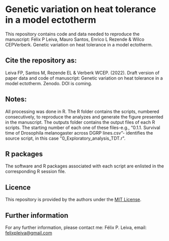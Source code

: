 # Genetic variation on heat tolerance in a model ectotherm
 
This repository contains code and data needed to reproduce the manuscript: Félix P Leiva, Mauro Santos, Enrico L Rezende & Wilco CEPVerberk. Genetic variation on heat tolerance in a model ectotherm. 

## Cite the repository as: 

Leiva FP, Santos M, Rezende EL & Verberk WCEP. (2022). Draft version of paper data and code of manuscript: Genetic variation on heat tolerance in a model ectotherm. Zenodo. DOI is coming.


## Notes:
All processing was done in R. The R folder contains the scripts, numbered consecutively, to reproduce the analyzes and generate the figure presented in the manuscript. The outputs folder contains the output files of each R scripts. The starting number of each one of these files-e.g., “0.1.1. Survival time of Drosophila melanogaster across DGRP lines.csv”- identifies the source script, in this case "0_Exploratory_analysis_TDT.r".

## R packages
The software and R packages associated with each script are enlisted in the corresponding R session file.

## Licence
This repository is provided by the authors under the [MIT License](https://opensource.org/licenses/MIT).

## Further information
For any further information, please contact me: Félix P. Leiva, email: felixpleiva@gmail.com
